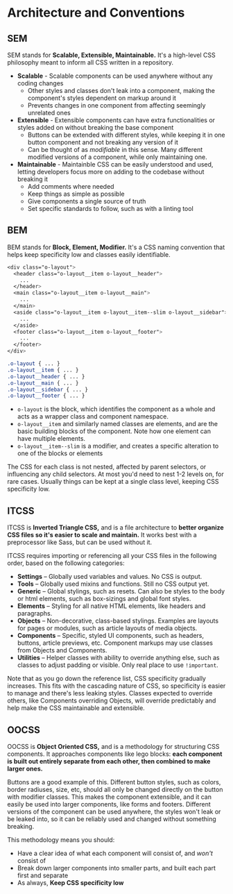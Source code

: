 # Architecture and Conventions

## SEM

SEM stands for **Scalable, Extensible, Maintainable.** It's a high-level CSS philosophy meant to inform all CSS written in a repository.

* **Scalable** - Scalable components can be used anywhere without any coding changes
  - Other styles and classes don't leak into a component, making the component's styles dependent on markup around it
  - Prevents changes in one component from affecting seemingly unrelated ones
* **Extensible** - Extensible components can have extra functionalities or styles added on without breaking the base component
  - Buttons can be extended with different styles, while keeping it in one button component and not breaking any version of it
  - Can be thought of as _modifiable_ in this sense. Many different modified versions of a component, while only maintaining one.
* **Maintainable** - Maintainble CSS can be easily understood and used, letting developers focus more on adding to the codebase without breaking it
  - Add comments where needed
  - Keep things as simple as possible
  - Give components a single source of truth
  - Set specific standards to follow, such as with a linting tool

## BEM

BEM stands for **Block, Element, Modifier.** It's a CSS naming convention that helps keep specificity low and classes easily identifiable.

```css
<div class="o-layout">
  <header class="o-layout__item o-layout__header">
    ...
  </header>
  <main class="o-layout__item o-layout__main">
    ...
  </main>
  <aside class="o-layout__item o-layout__item--slim o-layout__sidebar">
    ...
  </aside>
  <footer class="o-layout__item o-layout__footer">
    ...
  </footer>
</div>
```

```css
.o-layout { ... }
.o-layout__item { ... }
.o-layout__header { ... }
.o-layout__main { ... }
.o-layout__sidebar { ... }
.o-layout__footer { ... }
```

* `o-layout` is the block, which identifies the component as a whole and acts as a wrapper class and component namespace.
* `o-layout__item` and similarly named classes are elements, and are the basic building blocks of the component. Note how one element can have multiple elements.
* `o-layout__item--slim` is a modifier, and creates a specific alteration to one of the blocks or elements

The CSS for each class is not nested, affected by parent selectors, or influencing any child selectors. At most you'd need to nest 1-2 levels on, for rare cases. Usually things can be kept at a single class level, keeping CSS specificity low.

## ITCSS

ITCSS is **Inverted Triangle CSS,** and is a file architecture to **better organize CSS files so it's easier to scale and maintain.** It works best with a preprocessor like Sass, but can be used without it.

ITCSS requires importing or referencing all your CSS files in the following order, based on the following categories:

* **Settings** – Globally used variables and values. No CSS is output.
* **Tools** – Globally used mixins and functions. Still no CSS output yet.
* **Generic** – Global stylings, such as resets. Can also be styles to the body or html elements, such as box-sizings and global font styles.
* **Elements** – Styling for all native HTML elements, like headers and paragraphs.
* **Objects** – Non-decorative, class-based stylings. Examples are layouts for pages or modules, such as article layouts of media objects.
* **Components** – Specific, styled UI components, such as headers, buttons, article previews, etc. Component markups may use classes from Objects and Components.
* **Utilities** – Helper classes with ability to override anything else, such as classes to adjust padding or visible. Only real place to use `!important`.

Note that as you go down the reference list, CSS specificity gradually increases. This fits with the cascading nature of CSS, so specificity is easier to manage and there's less leaking styles. Classes expected to override others, like Components overriding Objects, will override predictably and help make the CSS maintainable and extensible.

## OOCSS

OOCSS is **Object Oriented CSS,** and is a methodology for structuring CSS components. It approaches components like lego blocks: **each component is built out entirely separate from each other, then combined to make larger ones.**

Buttons are a good example of this. Different button styles, such as colors, border radiuses, size, etc, should all only be changed directly on the button with modifier classes. This makes the component extensible, and it can easily be used into larger components, like forms and footers. Different versions of the component can be used anywhere, the styles won't leak or be leaked into, so it can be reliably used and changed without something breaking.

This methodology means you should:

* Have a clear idea of what each component will consist of, and _won't_ consist of
* Break down larger components into smaller parts, and built each part first and separate
* As always, **Keep CSS specificity low**
